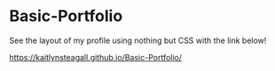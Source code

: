 # Basic-Portfolio

See the layout of my profile using nothing but CSS with the link below!

https://kaitlynsteagall.github.io/Basic-Portfolio/
